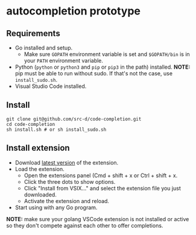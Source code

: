# autocompletion prototype

## Requirements

* Go installed and setup.
  * Make sure `GOPATH` environment variable is set and `$GOPATH/bin` is in your `PATH` environment variable.
* Python (`python` or `python3` and `pip` or `pip3` in the path) installed. **NOTE:** pip must be able to run without sudo. If that's not the case, use `install_sudo.sh`.
* Visual Studio Code installed.

## Install

```
git clone git@github.com/src-d/code-completion.git
cd code-completion
sh install.sh # or sh install_sudo.sh
```

## Install extension

* Download [latest version](https://github.com/src-d/code-completion/releases/latest) of the extension.
* Load the extension.
  * Open the extensions panel (Cmd + shift + x or Ctrl + shift + x.
  * Click the three dots to show options. 
  * Click "Install from VSIX..." and select the extension file you just downloaded.
  * Activate the extension and reload.
* Start using with any Go program.

**NOTE:** make sure your golang VSCode extension is not installed or active so they don't compete against each other to offer completions.

